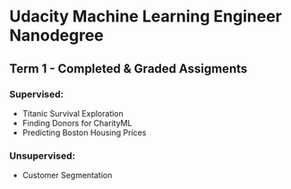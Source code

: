 # Udacity Machine Learning Engineer Nanodegree
## Term 1 - Completed & Graded Assigments

### Supervised:
  - Titanic Survival Exploration
  - Finding Donors for CharityML
  - Predicting Boston Housing Prices

### Unsupervised:
  - Customer Segmentation
